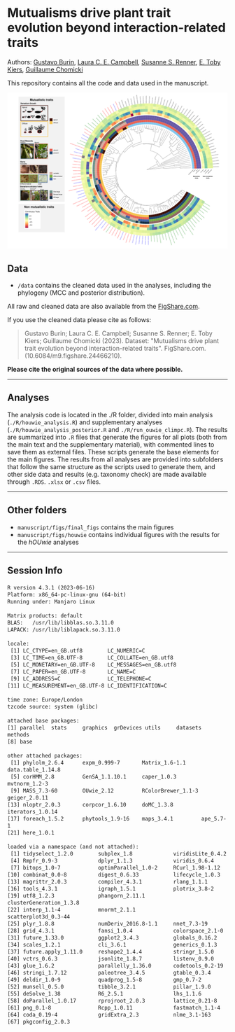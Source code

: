 # Mutualisms drive plant trait evolution beyond interaction-related traits

Authors: [Gustavo Burin](mailto:gustavo.burin@nhm.ac.uk), [Laura C. E. Campbell](mailto:laura.campbell@durham.ac.uk), [Susanne S. Renner](mailto:srenner@wustl.edu), [E. Toby Kiers](mailto:toby.kiers@vu.nl), [Guillaume Chomicki](mailto:guillaume.chomicki@durham.ac.uk)

This repository contains all the code and data used in the manuscript.

![](manuscript/figs/final_figs/Fig1.png)

## Data

* `/data` contains the cleaned data used in the analyses, including the phylogeny (MCC and posterior distribution).

All raw and cleaned data are also available from the [FigShare.com](10.6084/m9.figshare.24466210). 

If you use the cleaned data please cite as follows: 
> Gustavo Burin; Laura C. E. Campbell; Susanne S. Renner; E. Toby Kiers; Guillaume Chomicki (2023). Dataset: "Mutualisms drive plant trait evolution beyond interaction-related traits". FigShare.com. (10.6084/m9.figshare.24466210).

**Please cite the original sources of the data where possible.**

-------
## Analyses
The analysis code is located in the ./R folder, divided into main analysis (`./R/houwie_analysis.R`) and supplementary analyses (`./R/houwie_analysis_posterior.R` and `./R/run_ouwie_climpc.R`). The results are summarized into `.R` files that generate the figures for all plots (both from the main text and the supplementary material), with commented lines to save them as external files. These scripts generate the base elements for the main figures. The results from all analyses are provided into subfolders that follow the same structure as the scripts used to generate them, and other side data and results (e.g. taxonomy check) are made available through `.RDS`. `.xlsx` or `.csv` files.

-------
## Other folders

* `manuscript/figs/final_figs` contains the main figures
* `manuscript/figs/houwie` contains individual figures with the results for the _hOUwie_ analyses

-------
## Session Info

```
R version 4.3.1 (2023-06-16)
Platform: x86_64-pc-linux-gnu (64-bit)
Running under: Manjaro Linux

Matrix products: default
BLAS:   /usr/lib/libblas.so.3.11.0 
LAPACK: /usr/lib/liblapack.so.3.11.0

locale:
 [1] LC_CTYPE=en_GB.utf8        LC_NUMERIC=C              
 [3] LC_TIME=en_GB.UTF-8        LC_COLLATE=en_GB.utf8     
 [5] LC_MONETARY=en_GB.UTF-8    LC_MESSAGES=en_GB.utf8    
 [7] LC_PAPER=en_GB.UTF-8       LC_NAME=C                 
 [9] LC_ADDRESS=C               LC_TELEPHONE=C            
[11] LC_MEASUREMENT=en_GB.UTF-8 LC_IDENTIFICATION=C       

time zone: Europe/London
tzcode source: system (glibc)

attached base packages:
[1] parallel  stats     graphics  grDevices utils     datasets  methods  
[8] base     

other attached packages:
 [1] phylolm_2.6.4      expm_0.999-7       Matrix_1.6-1.1     data.table_1.14.8 
 [5] corHMM_2.8         GenSA_1.1.10.1     caper_1.0.3        mvtnorm_1.2-3     
 [9] MASS_7.3-60        OUwie_2.12         RColorBrewer_1.1-3 geiger_2.0.11     
[13] nloptr_2.0.3       corpcor_1.6.10     doMC_1.3.8         iterators_1.0.14  
[17] foreach_1.5.2      phytools_1.9-16    maps_3.4.1         ape_5.7-1         
[21] here_1.0.1        

loaded via a namespace (and not attached):
 [1] tidyselect_1.2.0        subplex_1.8             viridisLite_0.4.2      
 [4] Rmpfr_0.9-3             dplyr_1.1.3             viridis_0.6.4          
 [7] bitops_1.0-7            optimParallel_1.0-2     RCurl_1.98-1.12        
[10] combinat_0.0-8          digest_0.6.33           lifecycle_1.0.3        
[13] magrittr_2.0.3          compiler_4.3.1          rlang_1.1.1            
[16] tools_4.3.1             igraph_1.5.1            plotrix_3.8-2          
[19] utf8_1.2.3              phangorn_2.11.1         clusterGeneration_1.3.8
[22] interp_1.1-4            mnormt_2.1.1            scatterplot3d_0.3-44   
[25] plyr_1.8.8              numDeriv_2016.8-1.1     nnet_7.3-19            
[28] grid_4.3.1              fansi_1.0.4             colorspace_2.1-0       
[31] future_1.33.0           ggplot2_3.4.3           globals_0.16.2         
[34] scales_1.2.1            cli_3.6.1               generics_0.1.3         
[37] future.apply_1.11.0     reshape2_1.4.4          stringr_1.5.0          
[40] vctrs_0.6.3             jsonlite_1.8.7          listenv_0.9.0          
[43] glue_1.6.2              parallelly_1.36.0       codetools_0.2-19       
[46] stringi_1.7.12          paleotree_3.4.5         gtable_0.3.4           
[49] deldir_1.0-9            quadprog_1.5-8          gmp_0.7-2              
[52] munsell_0.5.0           tibble_3.2.1            pillar_1.9.0           
[55] deSolve_1.38            R6_2.5.1                lhs_1.1.6              
[58] doParallel_1.0.17       rprojroot_2.0.3         lattice_0.21-8         
[61] png_0.1-8               Rcpp_1.0.11             fastmatch_1.1-4        
[64] coda_0.19-4             gridExtra_2.3           nlme_3.1-163           
[67] pkgconfig_2.0.3
```
